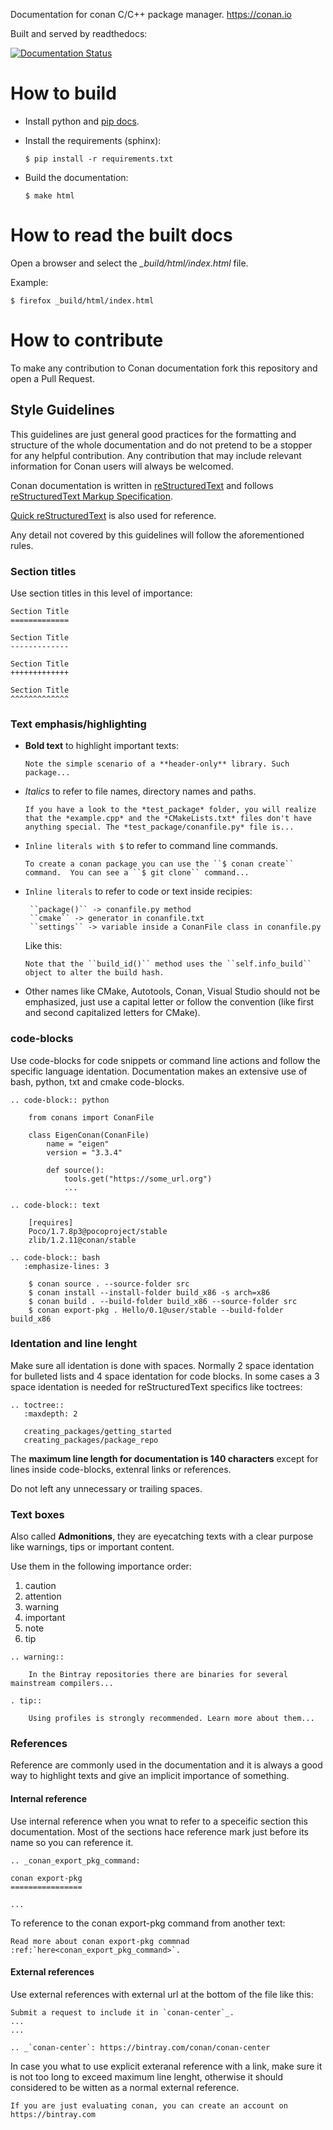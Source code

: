 Documentation for conan C/C++ package manager. https://conan.io

Built and served by readthedocs: 

[![Documentation Status](https://readthedocs.org/projects/conanio/badge/?version=latest)](http://conanio.readthedocs.io/en/latest/?badge=latest)


How to build
============

- Install python and [pip docs](https://pip.pypa.io/en/stable/installing/).
- Install the requirements (sphinx):

  `$ pip install -r requirements.txt`

- Build the documentation:

  `$ make html`

How to read the built docs
==========================

Open a browser and select the *_build/html/index.html* file.

Example:

`$ firefox _build/html/index.html`

How to contribute
=================

To make any contribution to Conan documentation fork this repository and open a Pull Request.

Style Guidelines
----------------

This guidelines are just general good practices for the formatting and structure of the whole documentation and do not pretend to be a
stopper for any helpful contribution. Any contribution that may include relevant information for Conan users will always be welcomed.

Conan documentation is written in [reStructuredText](http://docutils.sourceforge.net/rst.html) and
follows [reStructuredText Markup Specification](http://docutils.sourceforge.net/docs/ref/rst/restructuredtext.html).

[Quick reStructuredText](http://docutils.sourceforge.net/docs/user/rst/quickref.html) is also used for reference.

Any detail not covered by this guidelines will follow the aforementioned rules.

### Section titles

Use section titles in this level of importance:

```
Section Title
=============

Section Title
-------------

Section Title
+++++++++++++

Section Title
^^^^^^^^^^^^^
```

### Text emphasis/highlighting

- **Bold text** to highlight important texts:

  ```
  Note the simple scenario of a **header-only** library. Such package...
  ```

- *Italics* to refer to file names, directory names and paths.

  ```
  If you have a look to the *test_package* folder, you will realize that the *example.cpp* and the *CMakeLists.txt* files don't have
  anything special. The *test_package/conanfile.py* file is...
  ```

- ``Inline literals with $`` to refer to command line commands.
  ```
  To create a conan package you can use the ``$ conan create`` command.  You can see a ``$ git clone`` command...
  ```

- ``Inline literals`` to refer to code or text inside recipies:

  ```
   ``package()`` -> conanfile.py method
   ``cmake`` -> generator in conanfile.txt
   ``settings`` -> variable inside a ConanFile class in conanfile.py
   ```

  Like this:

  ```
  Note that the ``build_id()`` method uses the ``self.info_build`` object to alter the build hash.
  ```

- Other names like CMake, Autotools, Conan, Visual Studio should not be emphasized, just use a capital letter or follow the convention (like
  first and second capitalized letters for CMake).

### code-blocks

Use code-blocks for code snippets or command line actions and follow the specific language
identation. Documentation makes an extensive use of bash, python, txt and cmake code-blocks.

```
.. code-block:: python

    from conans import ConanFile

    class EigenConan(ConanFile)
        name = "eigen"
        version = "3.3.4"

        def source():
            tools.get("https://some_url.org")
            ...
```

```
.. code-block:: text

    [requires]
    Poco/1.7.8p3@pocoproject/stable
    zlib/1.2.11@conan/stable
```

```
.. code-block:: bash
   :emphasize-lines: 3

    $ conan source . --source-folder src
    $ conan install --install-folder build_x86 -s arch=x86
    $ conan build . --build-folder build_x86 --source-folder src
    $ conan export-pkg . Hello/0.1@user/stable --build-folder build_x86
```

### Identation and line lenght

Make sure all identation is done with spaces. Normally 2 space identation for bulleted lists and 4 space identation for code blocks. In some
cases a 3 space identation is needed for reStructuredText specifics like toctrees:

```
.. toctree::
   :maxdepth: 2

   creating_packages/getting_started
   creating_packages/package_repo
```

The **maximum line length for documentation is 140 characters** except for lines inside code-blocks, extenral links or references.

Do not left any unnecessary or trailing spaces.

### Text boxes

Also called **Admonitions**, they are eyecatching texts with a clear purpose like warnings, tips or important content.

Use them in the following importance order:

1. caution 
2. attention
3. warning
4. important
5. note
6. tip

```
.. warning::

    In the Bintray repositories there are binaries for several mainstream compilers...
```

```
. tip::

    Using profiles is strongly recommended. Learn more about them...
```

### References

Reference are commonly used in the documentation and it is always a good way to highlight texts and give an implicit importance of
something.

#### Internal reference

Use internal reference when you wnat to refer to a speceific section this documentation. Most of the sections hace reference mark just
before its name so you can reference it.

```
.. _conan_export_pkg_command:

conan export-pkg
================

...
```

To reference to the conan export-pkg command from another text:

```
Read more about conan export-pkg commnad :ref:`here<conan_export_pkg_command>`.
```

#### External references

Use external references with external url at the bottom of the file like this:

```
Submit a request to include it in `conan-center`_.
...
...

.. _`conan-center`: https://bintray.com/conan/conan-center
```

In case you what to use explicit exteranal reference with a link, make sure it is not too long to exceed maximum line lenght, otherwise it
should considered to be witten as a normal external reference.

```
If you are just evaluating conan, you can create an account on https://bintray.com
```